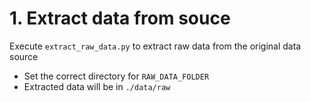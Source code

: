 # 1. Extract data from souce
Execute `extract_raw_data.py` to extract raw data from the original data source
- Set the correct directory for `RAW_DATA_FOLDER`
- Extracted data will be in `./data/raw` 